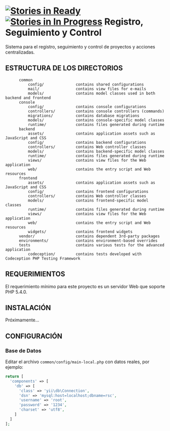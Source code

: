 [![Stories in Ready](https://badge.waffle.io/minpppst/rsc.png?label=ready&title=Ready)](https://waffle.io/minpppst/rsc)
[![Stories in In Progress](https://badge.waffle.io/minpppst/rsc.png?label=in%20progress&title=In%20Progress)](https://waffle.io/minpppst/rsc)
Registro, Seguimiento y Control
============================
Sistema para el registro, seguimiento y control de proyectos y acciones centralizadas.


ESTRUCTURA DE LOS DIRECTORIOS
-------------------

```
      common
          config/              contains shared configurations
          mail/                contains view files for e-mails
          models/              contains model classes used in both backend and frontend
      console
          config/              contains console configurations
          controllers/         contains console controllers (commands)
          migrations/          contains database migrations
          models/              contains console-specific model classes
          runtime/             contains files generated during runtime
      backend
          assets/              contains application assets such as JavaScript and CSS
          config/              contains backend configurations
          controllers/         contains Web controller classes
          models/              contains backend-specific model classes
          runtime/             contains files generated during runtime
          views/               contains view files for the Web application
          web/                 contains the entry script and Web resources
      frontend
          assets/              contains application assets such as JavaScript and CSS
          config/              contains frontend configurations
          controllers/         contains Web controller classes
          models/              contains frontend-specific model classes
          runtime/             contains files generated during runtime
          views/               contains view files for the Web application
          web/                 contains the entry script and Web resources
          widgets/             contains frontend widgets
      vendor/                  contains dependent 3rd-party packages
      environments/            contains environment-based overrides
      tests                    contains various tests for the advanced application
          codeception/         contains tests developed with Codeception PHP Testing Framework
```


REQUERIMIENTOS
------------

El requerimiento mínimo para este proyecto es un servidor Web que soporte PHP 5.4.0.


INSTALACIÓN
------------

Próximamente...


CONFIGURACIÓN
-------------

### Base de Datos

Editar el archivo `common/config/main-local.php` con datos reales, por ejemplo:

```php
return [
  'components' => [
    'db' => [
      'class' => 'yii\db\Connection',
      'dsn' => 'mysql:host=localhost;dbname=rsc',
      'username' => 'root',
      'password' => '1234',
      'charset' => 'utf8',
    ]
  ]    
];
```
